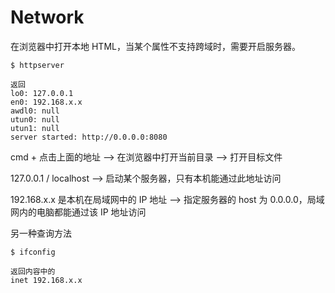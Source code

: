 # Network

在浏览器中打开本地 HTML，当某个属性不支持跨域时，需要开启服务器。
```shell
$ httpserver

返回
lo0: 127.0.0.1
en0: 192.168.x.x
awdl0: null
utun0: null
utun1: null
server started: http://0.0.0.0:8080
```
cmd + 点击上面的地址 --> 在浏览器中打开当前目录 --> 打开目标文件

127.0.0.1 / localhost --> 启动某个服务器，只有本机能通过此地址访问

192.168.x.x 是本机在局域网中的 IP 地址 --> 指定服务器的 host 为 0.0.0.0，局域网内的电脑都能通过该 IP 地址访问

另一种查询方法
```shell
$ ifconfig

返回内容中的
inet 192.168.x.x
```
